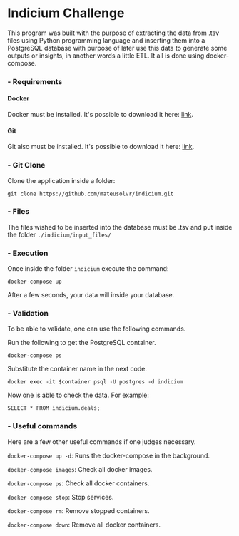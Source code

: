 # Indicium Challenge

This program was built with the purpose of extracting the data from .tsv files using Python programming language and inserting them into a PostgreSQL database with purpose of later use this data to generate some outputs or insights, in another words a little ETL. It all is done using docker-compose.

### - Requirements

#### Docker
Docker must be installed. It's possible to download it here: [link](https://www.docker.com/products/docker-desktop).

#### Git
Git also must be installed. It's possible to download it here: [link](https://git-scm.com/downloads).

### - Git Clone

Clone the application inside a folder:
```console
git clone https://github.com/mateusolvr/indicium.git
```

### - Files

The files wished to be inserted into the database must be .tsv and put inside the folder `./indicium/input_files/`

### - Execution

<!-- Use the file `config.json.example` to create a `config.json` file with the parameters to connect to your database. -->

Once inside the folder `indicium` execute the command:
```console
docker-compose up
```

After a few seconds, your data will inside your database.


### - Validation

To be able to validate, one can use the following commands.

Run the following to get the PostgreSQL container.
```console
docker-compose ps
```
Substitute the container name in the next code.
```console
docker exec -it $container psql -U postgres -d indicium
```

Now one is able to check the data. For example:
```console
SELECT * FROM indicium.deals;
```

### - Useful commands

Here are a few other useful commands if one judges necessary.

`docker-compose up -d`: Runs the docker-compose in the background.

`docker-compose images`: Check all docker images.

`docker-compose ps`: Check all docker containers.

`docker-compose stop`: Stop services.

`docker-compose rm`: Remove stopped containers.

`docker-compose down`: Remove all docker containers.
